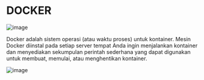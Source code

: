 # DOCKER

![image](https://user-images.githubusercontent.com/106061407/173285812-c8a322b7-dcc0-4a9a-9598-b1de0a45f5c2.png)

Docker adalah sistem operasi (atau waktu proses) untuk kontainer. Mesin Docker diinstal pada setiap server tempat Anda ingin menjalankan kontainer dan menyediakan sekumpulan perintah sederhana yang dapat digunakan untuk membuat, memulai, atau menghentikan kontainer.

![image](https://user-images.githubusercontent.com/106061407/173286484-9059456f-56f8-4594-bc7a-e6f77d11e173.png)


